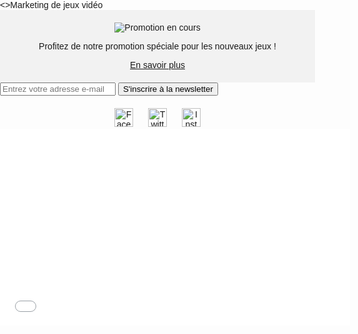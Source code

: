 <!DOCTYPE html>
<html lang="fr">
<head>
    <meta charset="UTF-8">
    <meta name="viewport" content="width=device-width, initial-scale=1.0">
    <>Marketing de jeux vidéo</title>
    <style>
        /* Styles CSS */
        body {
            font-family: Arial, sans-serif;
            margin: 0;
            padding: 0;
        }
        .promotion {
            text-align: center;
            background-color: #f2f2f2;
            padding: 20px;
        }
        .partage {
            text-align: center;
            margin-top: 20px;
        }
        .partage img {
            width: 30px;
            margin: 0 10px;
        }
        .popup {
            position: fixed;
            top: 50%;
            left: 50%;
            transform: translate(-50%, -50%);
            background-color: #fff;
            padding: 20px;
            box-shadow: 0 0 10px rgba(0, 0, 0, 0.3);
            display: none;
        }
        .popup img {
            max-width: 100%;
            height: auto;
        }
        .popup .fermer {
            display: block;
            text-align: center;
            margin-top: 10px;
            color: #333;
            text-decoration: none;
        }
    </style>
</head>
<body>

<div class="promotion">
    <img src="chemin_vers_l_image.jpg" alt="Promotion en cours">
    <p>Profitez de notre promotion spéciale pour les nouveaux jeux !</p>
    <a href="lien_vers_la_page_de_promotion">En savoir plus</a>
</div>

<form action="votre_script_de_traitement.php" method="post">
    <input type="email" name="email" placeholder="Entrez votre adresse e-mail" required>
    <input type="submit" value="S'inscrire à la newsletter">
</form>

<div class="partage">
    <a href="lien_vers_facebook" target="_blank"><img src="facebook_icon.png" alt="Facebook"></a>
    <a href="lien_vers_twitter" target="_blank"><img src="twitter_icon.png" alt="Twitter"></a>
    <a href="lien_vers_instagram" target="_blank"><img src="instagram_icon.png" alt="Instagram"></a>
</div>

<iframe width="560" height="315" src="lien_vers_la_video" frameborder="0" allowfullscreen></iframe>

<div class="popup">
    <img src="promo_popup_image.jpg" alt="Promotion">
    <a href="#" class="fermer">Fermer</a>
</div>

<script>
    // JavaScript pour afficher la popup
    document.addEventListener("DOMContentLoaded", function() {
        var popup = document.querySelector('.popup');
        var fermerPopup = document.querySelector('.popup .fermer');

        // Afficher la popup après 5 secondes
        setTimeout(function() {
            popup.style.display = 'block';
        }, 5000);

        // Fermer la popup lorsqu'on clique sur le lien de fermeture
        fermerPopup.addEventListener('click', function(e) {
            e.preventDefault();
            popup.style.display = 'none';
        });
    });
</script>

</body>
</html>
